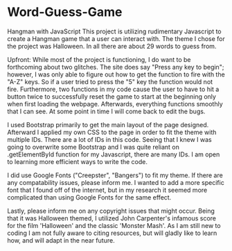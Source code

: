 # Word-Guess-Game
Hangman with JavaScript
This project is utilizing rudimentary Javascript to create a Hangman game that a user can interact with.
The theme I chose for the project was Halloween. In all there are about 29 words to guess from.

Upfront: While most of the project is functioning, I do want to be forthcoming about two glitches. The site does say "Press any key to begin"; however, I was only able to figure out how to get the function to fire with the "A-Z" keys. So if a user tried to press the "5" key the function would not fire. Furthermore, two functions in my code cause the user to have to hit a button twice to successfully reset the game to start at the beginning only when first loading the webpage. Afterwards, everything functions smoothly that I can see. At some point in time I will come back to edit the bugs.

I used Bootstrap primarily to get the main layout of the page designed. Afterward I applied my own CSS to the page in order to fit the theme with multiple IDs. There are a lot of IDs in this code. Seeing that I knew I was going to overwrite some Bootstrap and I was quite reliant on .getElementById function for my Javascript, there are many IDs. I am open to learning more efficient ways to write the code.

I did use Google Fonts ("Creepster", "Bangers") to fit my theme. If there are any compatability issues, please inform me. I wanted to add a more specific font that I found off of the internet, but in my research it seemed more complicated than using Google Fonts for the same effect.

Lastly, please inform me on any copyright issues that might occur. Being that it was Halloween themed, I utilized John Carpenter's infamous score for the film 'Halloween' and the classic 'Monster Mash'. As I am still new to coding I am not fully aware to citing resources, but will gladly like to learn how, and will adapt in the near future.
